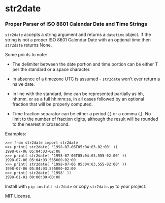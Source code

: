 # str2date

### Proper Parser of ISO 8601 Calendar Date and Time Strings

`str2date` accepts a string argument and returns a `datetime` object. If the string is not a proper ISO 8601 Calendar Date with an optional time then `str2date` returns None.

Some points to note:

- The delimiter between the date portion and time portion can be either T per the standard or a space character.

- In absence of a timezone UTC is assumed - `str2date` won't ever return a naive date.

- In line with the standard, time can be represented partially as hh, hh:mm, or as a full hh:mm:ss, in all cases followed by an optional fraction that will be properly computed.

- Time fraction separator can be either a period (.) or a comma (,). No limit to the number of fraction digits, although the result will be rounded to the nearest microsecond.

Examples:

    >>> from str2date import str2date
    >>> print( str2date( '1998-07-06T05:04:03-02:00' ))
    1998-07-06 05:04:03-02:00
    >>> print( str2date( '1998-07-06T05:04:03.555-02:00' ))
    1998-07-06 05:04:03.555000-02:00
    >>> print( str2date( '1998-07-06 05:04:03,555-02:00' ))
    1998-07-06 05:04:03.555000-02:00
    >>> print( str2date( '1998' ))
    1998-01-01 00:00:00+00:00

Install with `pip install str2date` or copy `str2date.py` to your project.

MIT License.
